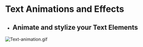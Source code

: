 # Text Animations and Effects
* ## Animate and stylize your Text Elements
![Text-animation.gif](https://cdn.dribbble.com/users/1537787/screenshots/5292919/morphing_3.gif)
